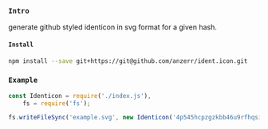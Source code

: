 
### `Intro`
generate github styled identicon in svg format for a given hash.

#### `Install`
``` bash
npm install --save git+https://git@github.com/anzerr/ident.icon.git
```

### `Example`
``` javascript
const Identicon = require('./index.js'),
	fs = require('fs');

fs.writeFileSync('example.svg', new Identicon('4p545hcpzgzkbb46u9rfhqsimgnu6sjb1ao47d5ywj63o31ru9cf5msb1tg', 420).toString(true));
```